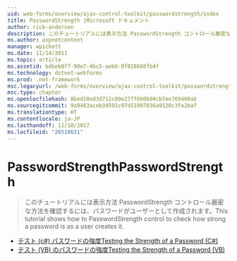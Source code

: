 ```yaml
---
uid: web-forms/overview/ajax-control-toolkit/passwordstrength/index
title: PasswordStrength |Microsoft ドキュメント
author: rick-anderson
description: このチュートリアルには表示方法 PasswordStrength コントロール厳密な方法を確認するには、パスワードがユーザーとして作成されます。
ms.author: aspnetcontent
manager: wpickett
ms.date: 11/14/2011
ms.topic: article
ms.assetid: bdbeb8f7-90e7-4bc5-aeb6-0f928660fb4f
ms.technology: dotnet-webforms
ms.prod: .net-framework
msc.legacyurl: /web-forms/overview/ajax-control-toolkit/passwordstrength
msc.type: chapter
ms.openlocfilehash: 8bed18ed3d711c09e27ff6b0b04cb7ee769460ab
ms.sourcegitcommit: 9a9483aceb34591c97451997036a9120c3fe2baf
ms.translationtype: HT
ms.contentlocale: ja-JP
ms.lasthandoff: 11/10/2017
ms.locfileid: "26510631"
---
```

<a name="passwordstrength"></a><span data-ttu-id="f1dcf-103">PasswordStrength</span><span class="sxs-lookup"><span data-stu-id="f1dcf-103">PasswordStrength</span></span>
====================
> <span data-ttu-id="f1dcf-104">このチュートリアルには表示方法 PasswordStrength コントロール厳密な方法を確認するには、パスワードがユーザーとして作成されます。</span><span class="sxs-lookup"><span data-stu-id="f1dcf-104">This tutorial shows how to PasswordStrength control to check how strong a password is as a user creates it.</span></span>


- [<span data-ttu-id="f1dcf-105">テスト (c#) パスワードの強度</span><span class="sxs-lookup"><span data-stu-id="f1dcf-105">Testing the Strength of a Password (C#)</span></span>](testing-the-strength-of-a-password-cs.md)
- [<span data-ttu-id="f1dcf-106">テスト (VB) のパスワードの強度</span><span class="sxs-lookup"><span data-stu-id="f1dcf-106">Testing the Strength of a Password (VB)</span></span>](testing-the-strength-of-a-password-vb.md)
